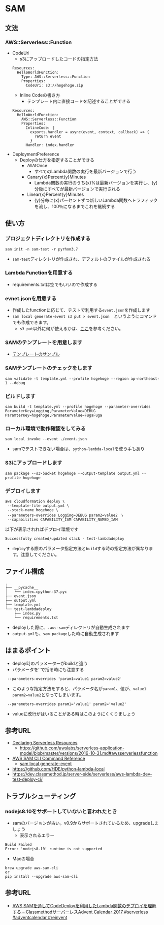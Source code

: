 # SAM
## 文法
### AWS::Serverless::Function
- CodeUri
  - s3にアップロードしたコードの指定方法
  ```
  Resources:
    HelloWorldFunction:
      Type: AWS::Serverless::Function
      Properties:
        CodeUri: s3://hogehoge.zip
  ```
  - Inline Codeの書き方
    - テンプレート内に直接コードを記述することができる
  ```
  Resources:
    HelloWorldFunction:
      AWS::Serverless::Function
      Properties:
        InlineCode: |
          exports.handler = async(event, context, callback) => {
            return event
          }
        Handler: index.handler
  ```
- DeploymentPreference
  - Deployの仕方を指定することができる
    - AllAtOnce
      - すべてのLambda関数の実行を最新バージョンで行う
    - Canary{x}Percent{y}Minutes
      - Lambda関数の実行のうち{x}%は最新バージョンを実行し、{y}分後にすべてが最新バージョンで実行される
    - Linear{x}Percent{y}Minutes
      - {y}分毎に{x}パーセントずつ新しいLambda関数へトラフィックを流し、100％になるまでこれを継続する
## 使い方
### プロジェクトディレクトリを作成する
```
sam init -n sam-test -r pyrhon3.7 
```
- `sam-test`ディレクトリが作成され、デフォルトのファイルが作成される


### Lambda Functionを用意する
- requirements.txtは空でもいいので作成する
### evnet.jsonを用意する
- 作成したfunctionに応じて、テストで利用する`event.json`を作成します
- `sam local generate-event s3 put > event.json`　というようにコマンドでも作成できます。
  - `s3 put`以外に何が使えるかは、[ここ](https://docs.aws.amazon.com/serverless-application-model/latest/developerguide/sam-cli-command-reference-sam-local-generate-event.html)を参考ください。
### SAMのテンプレートを用意します
- [テンプレートのサンプル](https://github.com/izanari/aws-cloudformation-samples/blob/master/lambda/template-03.yml)
### SAMテンプレートのチェックをします
```
sam validate -t template.yml --profile hogehoge --region ap-northeast-1 --debug
```
### ビルドします
```
sam build -t template.yml --profile hogehoge --parameter-overrides ParameterKey=Logging,ParameterValue=DEBUG ParamterKey=hogehoge,ParameterValue=FugaFuga
```
### ローカル環境で動作確認をしてみる
```
sam local invoke --event ./event.json
```
- samでテストできない場合は、`python-lambda-local`を使う手もあり
### S3にアップロードします
```
sam package --s3-bucket hogehoge --output-template output.yml --profile hogehoge
```
### デプロイします
```
aws cloudformation deploy \
 --template-file output.yml \
 --stack-name hogehoge \
 --parameters-overrides Logging=DEBUG param2=value2　\
 --capabilities CAPABILITY_IAM CAPABILITY_NAMED_IAM
```
以下が表示されればデプロイ環境です
```
Successfully created/updated stack - test-lambdadeploy
```
- `deploy`する際のパラメータ指定方法と`build`する時の指定方法が異なります。注意してください。
## ファイル構成
```
.
├── __pycache__
│   └── index.cpython-37.pyc
├── event.json
├── output.yml
├── template.yml
└── test-lambdadeploy
    ├── index.py
    └── requirements.txt
```
- deployした際に、`.aws-sam`ディレクトリが自動生成されます
- `output.yml`も、`sam package`した時に自動生成されます


## はまるポイント
- deploy時のパラメーターがbuildと違う
- パラメータを''で括る時にも注意する
```
 --parameters-overrides 'param1=value1 param2=value2'
 ```
 - このような指定方法をすると、パラメータ名が`param1`、値が、`value1 param2=value2`となってしまいます。
```
 --parameters-overrides param1='value1' param2='value2'
 ```
- valueに改行がはいることがある時はこのようにくくりましょう
## 参考URL
- [Declaring Serverless Resources](https://docs.aws.amazon.com/serverless-application-model/latest/developerguide/serverless-sam-template.html)
  - https://github.com/awslabs/serverless-application-model/blob/master/versions/2016-10-31.md#awsserverlessfunction
- [AWS SAM CLI Command Reference](https://docs.aws.amazon.com/serverless-application-model/latest/developerguide/serverless-sam-cli-command-reference.html)
  - [sam local generate-event](https://docs.aws.amazon.com/serverless-application-model/latest/developerguide/sam-cli-command-reference-sam-local-generate-event.html)
- https://github.com/HDE/python-lambda-local
- https://dev.classmethod.jp/server-side/serverless/aws-lambda-dev-test-deploy-ci/

## トラブルシューティング
### nodejs8.10をサポートしていないと言われたとき
- samのバージョンが古い。v0.9からサポートされているため、upgradeしましょう
  - 表示されるエラー
```
Build Failed
Error: 'nodejs8.10' runtime is not supported
```
  - Macの場合
```
brew upgrade aws-sam-cli
or
pip install --upgrade aws-sam-cli
```

## 参考URL
- [AWS SAMを通してCodeDeployを利用したLambda関数のデプロイを理解する – ClassmethodサーバーレスAdvent Calendar 2017 #serverless #adventcalendar #reinvent](https://dev.classmethod.jp/server-side/serverless/understanding-lambda-deploy-with-codedeploy-using-aws-sam/)